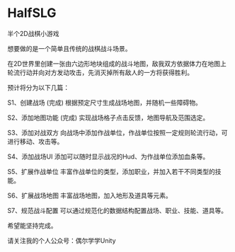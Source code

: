# HalfSLG
半个2D战棋小游戏

想要做的是一个简单且传统的战棋战斗场景。

在2D世界里创建一张由六边形地块组成的战斗地图，敌我双方依据体力在地图上轮流行动并向对方发动攻击，先消灭掉所有敌人的一方将获得胜利。

预计将分为以下几篇：

S1、创建战场 (完成)
根据预定尺寸生成战场地图，并随机一些障碍物。

S2、添加地图功能 (完成)
实现战场格子点击反馈，地图导航及范围选定。

S3、添加对战双方
向战场中添加作战单位，作战单位按照一定规则轮流行动，可进行移动、攻击等。

S4、添加战场UI
添加可以随时显示战况的Hud、为作战单位添加血条等。

S5、扩展作战单位
丰富作战单位的类型，添加职业，并加入若干不同类型的技能。

S6、扩展战场地图
丰富战场地图，加入地形及道具等元素。 

S7、规范战斗配置
可以通过规范化的数据结构配置战场、职业、技能、道具等。

希望能坚持完成。

请关注我的个人公众号：偶尔学学Unity
